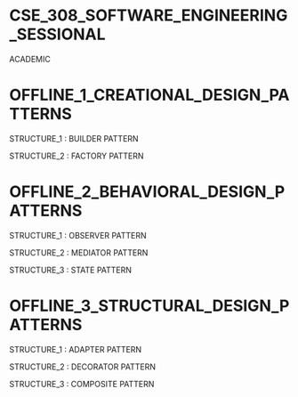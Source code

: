# CSE_308_SOFTWARE_ENGINEERING_SESSIONAL
ACADEMIC

# OFFLINE_1_CREATIONAL_DESIGN_PATTERNS
STRUCTURE_1 : BUILDER PATTERN

STRUCTURE_2 : FACTORY PATTERN

# OFFLINE_2_BEHAVIORAL_DESIGN_PATTERNS
STRUCTURE_1 : OBSERVER PATTERN

STRUCTURE_2 : MEDIATOR PATTERN

STRUCTURE_3 : STATE PATTERN

# OFFLINE_3_STRUCTURAL_DESIGN_PATTERNS
STRUCTURE_1 : ADAPTER PATTERN

STRUCTURE_2 : DECORATOR PATTERN

STRUCTURE_3 : COMPOSITE PATTERN
